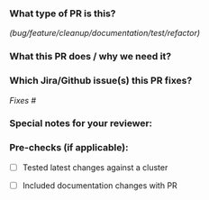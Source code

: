 ### What type of PR is this?
_(bug/feature/cleanup/documentation/test/refactor)_


### What this PR does / why we need it?

### Which Jira/Github issue(s) this PR fixes?

_Fixes #_

### Special notes for your reviewer:

### Pre-checks (if applicable):
- [ ] Tested latest changes against a cluster
- [ ] Included documentation changes with PR

